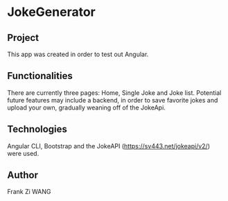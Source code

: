 # JokeGenerator
## Project
This app was created in order to test out Angular.

## Functionalities
There are currently three pages: Home, Single Joke and Joke list.
Potential future features may include a backend, in order to save favorite jokes and upload your own, gradually weaning off of the JokeApi.

## Technologies
Angular CLI, Bootstrap and the JokeAPI (https://sv443.net/jokeapi/v2/) were used.

## Author
Frank Zi WANG
